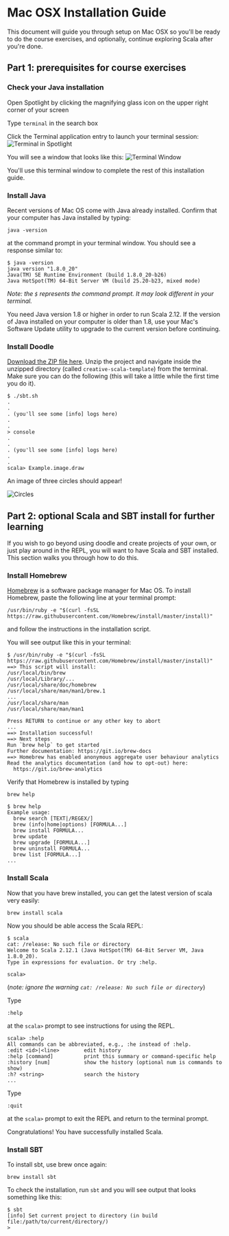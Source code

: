 # Mac OSX Installation Guide

This document will guide you through setup on Mac OSX so you'll be ready to do the course exercises, and optionally, continue exploring Scala after you're done.

## Part 1: prerequisites for course exercises

### Check your Java installation
Open Spotlight by clicking the magnifying glass icon on the upper right corner of your screen

Type `terminal` in the search box

Click the Terminal application entry to launch your terminal session:
![Terminal in Spotlight](http://skarlson.com/scalabridge/images/launching_terminal.png)

You will see a window that looks like this:
![Terminal Window](http://skarlson.com/scalabridge/images/terminal_window.png)

You'll use this terminal window to complete the rest of this installation guide.

### Install Java
Recent versions of Mac OS come with Java already installed.  Confirm that your computer has Java installed by typing:
```
java -version
```
at the command prompt in your terminal window. You should see a response similar to:
```
$ java -version
java version "1.8.0_20"
Java(TM) SE Runtime Environment (build 1.8.0_20-b26)
Java HotSpot(TM) 64-Bit Server VM (build 25.20-b23, mixed mode)
```
_Note: the `$` represents the command prompt. It may look different in your terminal._

You need Java version 1.8 or higher in order to run Scala 2.12. If the version of Java installed on your computer is older than 1.8, use your Mac's Software Update utility to upgrade to the current version before continuing.

### Install Doodle

[Download the ZIP file here](https://github.com/underscoreio/creative-scala-template/archive/master.zip). Unzip the project and navigate inside the unzipped directory (called `creative-scala-template`) from the terminal. Make sure you can do the following (this will take a little while the first time you do it).

```
$ ./sbt.sh
.
.
. (you'll see some [info] logs here)
.
.
> console
.
.
. (you'll see some [info] logs here)
.
.
scala> Example.image.draw
```

An image of three circles should appear!

![Circles](https://github.com/scalabridge/curriculum/blob/master/setup/img/example-circles.png?raw=true)

## Part 2: optional Scala and SBT install for further learning

If you wish to go beyond using doodle and create projects of your own, or just play around in the REPL, you will want to have Scala and SBT installed. This section walks you through how to do this.

### Install Homebrew
[Homebrew](http://brew.sh/) is a software package manager for Mac OS. To install Homebrew, paste the following line at your terminal prompt:

```
/usr/bin/ruby -e "$(curl -fsSL https://raw.githubusercontent.com/Homebrew/install/master/install)"
```

and follow the instructions in the installation script.

You will see output like this in your terminal:

```
$ /usr/bin/ruby -e "$(curl -fsSL https://raw.githubusercontent.com/Homebrew/install/master/install)"
==> This script will install:
/usr/local/bin/brew
/usr/local/Library/...
/usr/local/share/doc/homebrew
/usr/local/share/man/man1/brew.1
...
/usr/local/share/man
/usr/local/share/man/man1

Press RETURN to continue or any other key to abort
...
==> Installation successful!
==> Next steps
Run `brew help` to get started
Further documentation: https://git.io/brew-docs
==> Homebrew has enabled anonymous aggregate user behaviour analytics
Read the analytics documentation (and how to opt-out) here:
  https://git.io/brew-analytics
```

Verify that Homebrew is installed by typing
```
brew help
```

```
$ brew help
Example usage:
  brew search [TEXT|/REGEX/]
  brew (info|home|options) [FORMULA...]
  brew install FORMULA...
  brew update
  brew upgrade [FORMULA...]
  brew uninstall FORMULA...
  brew list [FORMULA...]
...
```

### Install Scala

Now that you have brew installed, you can get the latest version of scala very easily:

```
brew install scala
```

Now you should be able access the Scala REPL:

```
$ scala
cat: /release: No such file or directory
Welcome to Scala 2.12.1 (Java HotSpot(TM) 64-Bit Server VM, Java 1.8.0_20).
Type in expressions for evaluation. Or try :help.

scala>
```
(_note: ignore the warning `cat: /release: No such file or directory`_)

Type
```
:help
```
at the `scala>` prompt to see instructions for using the REPL.

```
scala> :help
All commands can be abbreviated, e.g., :he instead of :help.
:edit <id>|<line>        edit history
:help [command]          print this summary or command-specific help
:history [num]           show the history (optional num is commands to show)
:h? <string>             search the history
...
```

Type
```
:quit
```
at the `scala>` prompt to exit the REPL and return to the terminal prompt.

Congratulations! You have successfully installed Scala.

### Install SBT

To install sbt, use brew once again:

```
brew install sbt
```

To check the installation, run `sbt` and you will see output that looks something like this:

```
$ sbt
[info] Set current project to directory (in build file:/path/to/current/directory/)
>
```
